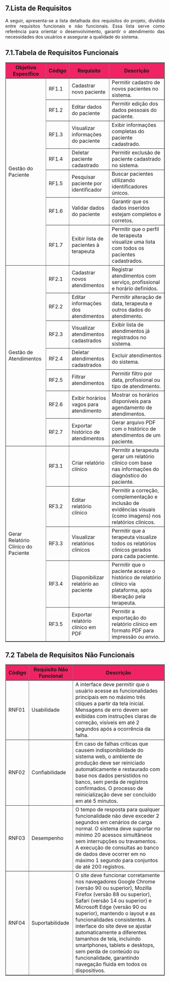 ## **7.Lista de Requisitos**

<p style="text-align: justify;">A seguir, apresenta-se a lista detalhada dos requisitos do projeto, dividida entre requisitos funcionais e não funcionais. Essa lista serve como referência para orientar o desenvolvimento, garantir o atendimento das necessidades dos usuários e assegurar a qualidade do sistema.</p>

## **7.1.Tabela de Requisitos Funcionais**

<table border="1">
  <thead style="background-color: #F02464;">
    <tr>
      <th><strong>Objetivo Específico</strong></th>
      <th><strong>Código</strong></th>
      <th><strong>Requisito</strong></th>
      <th><strong>Descrição</strong></th>
    </tr>
  </thead>
  <tbody>
    <!-- Gestão do Paciente -->
    <tr>
      <td rowspan="7">Gestão do Paciente</td>
      <td>RF1.1</td>
      <td>Cadastrar novo paciente</td>
      <td>Permitir cadastro de novos pacientes no sistema.</td>
    </tr>
    <tr>
      <td>RF1.2</td>
      <td>Editar dados do paciente</td>
      <td>Permitir edição dos dados pessoais do paciente.</td>
    </tr>
    <tr>
      <td>RF1.3</td>
      <td>Visualizar informações do paciente</td>
      <td>Exibir informações completas do paciente cadastrado.</td>
    </tr>
    <tr>
      <td>RF1.4</td>
      <td>Deletar paciente cadastrado</td>
      <td>Permitir exclusão de paciente cadastrado no sistema.</td>
    </tr>
    <tr>
      <td>RF1.5</td>
      <td>Pesquisar paciente por identificador</td>
      <td>Buscar pacientes utilizando identificadores únicos.</td>
    </tr>
    <tr>
      <td>RF1.6</td>
      <td>Validar dados do paciente</td>
      <td>Garantir que os dados inseridos estejam completos e corretos.</td>
    </tr>
    <tr>
      <td>RF1.7</td>
      <td>Exibir lista de pacientes à terapeuta</td>
      <td>Permitir que o perfil de terapeuta visualize uma lista com todos os pacientes cadastrados.</td>
    </tr>
    <!-- Gestão de Atendimentos -->
    <tr>
      <td rowspan="7">Gestão de Atendimentos</td>
      <td>RF2.1</td>
      <td>Cadastrar novos atendimentos</td>
      <td>Registrar atendimentos com serviço, profissional e horário definidos.</td>
    </tr>
    <tr>
      <td>RF2.2</td>
      <td>Editar informações dos atendimentos</td>
      <td>Permitir alteração de data, terapeuta e outros dados do atendimento.</td>
    </tr>
    <tr>
      <td>RF2.3</td>
      <td>Visualizar atendimentos cadastrados</td>
      <td>Exibir lista de atendimentos já registrados no sistema.</td>
    </tr>
    <tr>
      <td>RF2.4</td>
      <td>Deletar atendimentos cadastrados</td>
      <td>Excluir atendimentos do sistema.</td>
    </tr>
    <tr>
      <td>RF2.5</td>
      <td>Filtrar atendimentos</td>
      <td>Permitir filtro por data, profissional ou tipo de atendimento.</td>
    </tr>
    <tr>
      <td>RF2.6</td>
      <td>Exibir horários vagos para atendimento</td>
      <td>Mostrar os horários disponíveis para agendamento de atendimentos.</td>
    </tr>
    <tr>
      <td>RF2.7</td>
      <td>Exportar histórico de atendimentos</td>
      <td>Gerar arquivo PDF com o histórico de atendimentos de um paciente.</td>
    </tr>
    <!-- Relatório Clínico do Paciente -->
    <tr>
      <td rowspan="6">Gerar Relatório Clínico do Paciente</td>
      <td>RF3.1</td>
      <td>Criar relatório clínico</td>
      <td>Permitir a terapeuta gerar um relatório clínico com base nas informações do diagnóstico do paciente.</td>
    </tr>
    <tr>
      <td>RF3.2</td>
      <td>Editar relatório clínico</td>
      <td>Permitir a correção, complementação e inclusão de evidências visuais (como imagens) nos relatórios clínicos.</td>
    </tr>
    <tr>
      <td>RF3.3</td>
      <td>Visualizar relatórios clínicos</td>
      <td>Permitir que a terapeuta visualize todos os relatórios clínicos gerados para cada paciente.</td>
    </tr>
    <tr>
      <td>RF3.4</td>
      <td>Disponibilizar relatório ao paciente</td>
      <td>Permitir que o paciente acesse o histórico de relatório clínico via plataforma, após liberação pela terapeuta.</td>
    </tr>
    <tr>
      <td>RF3.5</td>
      <td>Exportar relatório clínico em PDF</td>
      <td>Permitir a exportação do relatório clínico em formato PDF para impressão ou envio.</td>
    </tr>
  </tbody>
</table>

## **7.2 Tabela de Requisitos Não Funcionais**

<table border="1">
  <thead style="background-color: #F02464;">
    <tr>
      <th><strong>Código</strong></th>
      <th><strong>Requisito Não Funcional</strong></th>
      <th><strong>Descrição</strong></th>
    </tr>
  </thead>
  <tbody>
    <tr>
      <td>RNF01</td>
      <td>Usabilidade</td>
      <td>
        A interface deve permitir que o usuário acesse as funcionalidades principais em no máximo três cliques a partir da tela inicial. Mensagens de erro devem ser exibidas com instruções claras de correção, visíveis em até 2 segundos após a ocorrência da falha.
      </td>
    </tr>
    <tr>
      <td>RNF02</td>
      <td>Confiabilidade</td>
      <td>
        Em caso de falhas críticas que causem indisponibilidade do sistema web, o ambiente de produção deve ser reiniciado automaticamente e restaurado com base nos dados persistidos no banco, sem perda de registros confirmados. O processo de reinicialização deve ser concluído em até 5 minutos.
      </td>
    </tr>
    <tr>
      <td>RNF03</td>
      <td>Desempenho</td>
      <td>
        O tempo de resposta para qualquer funcionalidade não deve exceder 2 segundos em cenários de carga normal. O sistema deve suportar no mínimo 20 acessos simultâneos sem interrupções ou travamentos. A execução de consultas ao banco de dados deve ocorrer em no máximo 1 segundo para conjuntos de até 200 registros.
      </td>
    </tr>
    <tr>
      <td>RNF04</td>
      <td>Suportabilidade</td>
      <td>
        O site deve funcionar corretamente nos navegadores Google Chrome (versão 90 ou superior), Mozilla Firefox (versão 88 ou superior), Safari (versão 14 ou superior) e Microsoft Edge (versão 90 ou superior), mantendo o layout e as funcionalidades consistentes. A interface do site deve se ajustar automaticamente a diferentes tamanhos de tela, incluindo smartphones, tablets e desktops, sem perda de conteúdo ou funcionalidade, garantindo navegação fluida em todos os dispositivos.
      </td>
    </tr>
  </tbody>
</table>
